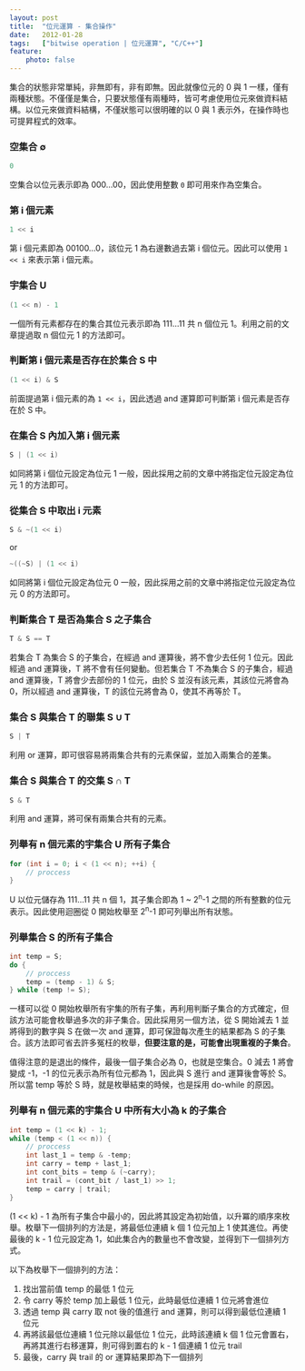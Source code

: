```yaml
---
layout: post
title:  "位元運算 - 集合操作"
date:   2012-01-28
tags:   ["bitwise operation | 位元運算", "C/C++"]
feature:
    photo: false
---
```


集合的狀態非常單純，非無即有，非有即無。因此就像位元的 0 與 1 一樣，僅有兩種狀態。不僅僅是集合，只要狀態僅有兩種時，皆可考慮使用位元來做資料結構。以位元來做資料結構，不僅狀態可以很明確的以 0 與 1 表示外，在操作時也可提昇程式的效率。

### 空集合 ∅

```c++
0
```

空集合以位元表示即為 000…00，因此使用整數 `0` 即可用來作為空集合。

### 第 i 個元素

```c++
1 << i
```

第 i 個元素即為 00100…0，該位元 1 為右邊數過去第 i 個位元。因此可以使用 `1 << i` 來表示第 i 個元素。

### 宇集合 U

```c++
(1 << n) - 1
```

一個所有元素都存在的集合其位元表示即為 111…11 共 n 個位元 1。利用之前的文章提過取 n 個位元 1 的方法即可。

### 判斷第 i 個元素是否存在於集合 S 中

```c++
(1 << i) & S
```

前面提過第 i 個元素的為 `1 << i`，因此透過 and 運算即可判斷第 i 個元素是否存在於 S 中。

### 在集合 S 內加入第 i 個元素

```c++
S | (1 << i)
```

如同將第 i 個位元設定為位元 1 一般，因此採用之前的文章中將指定位元設定為位元 1 的方法即可。

### 從集合 S 中取出 i 元素

```c++
S & ~(1 << i)
```

or

```c++
~((~S) | (1 << i)
```

如同將第 i 個位元設定為位元 0 一般，因此採用之前的文章中將指定位元設定為位元 0 的方法即可。

### 判斷集合 T 是否為集合 S 之子集合

```c++
T & S == T
```

若集合 T 為集合 S 的子集合，在經過 and 運算後，將不會少去任何 1 位元。因此經過 and 運算後，T 將不會有任何變動。但若集合 T 不為集合 S 的子集合，經過 and 運算後，T 將會少去部份的 1 位元，由於 S 並沒有該元素，其該位元將會為 0，所以經過 and 運算後，T 的該位元將會為 0，使其不再等於 T。

### 集合 S 與集合 T 的聯集 S ∪ T

```c++
S | T
```

利用 or 運算，即可很容易將兩集合共有的元素保留，並加入兩集合的差集。

### 集合 S 與集合 T 的交集 S ∩ T

```c++
S & T
```

利用 and 運算，將可保有兩集合共有的元素。

### 列舉有 n 個元素的宇集合 U 所有子集合

```c++
for (int i = 0; i < (1 << n); ++i) {
    // proccess
}
```

U 以位元儲存為 111…11 共 n 個 1，其子集合即為 1 ~ 2<sup>n</sup>-1 之間的所有整數的位元表示。因此使用迴圈從 0 開始枚舉至 2<sup>n</sup>-1 即可列舉出所有狀態。

### 列舉集合 S 的所有子集合

```c++
int temp = S;
do {
    // proccess
    temp = (temp - 1) & S;
} while (temp != S);
```

一樣可以從 0 開始枚舉所有宇集的所有子集，再利用判斷子集合的方式確定，但該方法可能會枚舉過多次的非子集合。因此採用另一個方法，從 S 開始減去 1 並將得到的數字與 S 在做一次 and 運算，即可保證每次產生的結果都為 S 的子集合。該方法即可省去許多冤枉的枚舉，**但要注意的是，可能會出現重複的子集合**。

值得注意的是退出的條件，最後一個子集合必為 0，也就是空集合。0 減去 1 將會變成 -1，-1 的位元表示為所有位元都為 1，因此與 S 進行 and 運算後會等於 S。所以當 temp 等於 S 時，就是枚舉結束的時候，也是採用 do-while 的原因。

### 列舉有 n 個元素的宇集合 U 中所有大小為 k 的子集合

```c++
int temp = (1 << k) - 1;
while (temp < (1 << n)) {
    // proccess
    int last_1 = temp & -temp;
    int carry = temp + last_1;
    int cont_bits = temp & (~carry);
    int trail = (cont_bit / last_1) >> 1;
    temp = carry | trail;
}
```

(1 << k) - 1 為所有子集合中最小的，因此將其設定為初始值，以升冪的順序來枚舉。枚舉下一個排列的方法是，將最低位連續 k 個 1 位元加上 1 使其進位。再使最後的 k - 1 位元設定為 1，如此集合內的數量也不會改變，並得到下一個排列方式。

以下為枚舉下一個排列的方法：

1. 找出當前值 temp 的最低 1 位元
2. 令 carry 等於 temp 加上最低 1 位元，此時最低位連續 1 位元將會進位
3. 透過 temp 與 carry 取 not 後的值進行 and 運算，則可以得到最低位連續 1 位元
4. 再將該最低位連續 1 位元除以最低位 1 位元，此時該連續 k 個 1 位元會置右，再將其進行右移運算，則可得到置右的 k - 1 個連續 1 位元 trail
5. 最後，carry 與 trail 的 or 運算結果即為下一個排列
